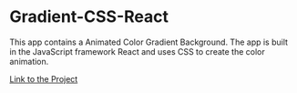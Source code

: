 # Gradient-CSS-React
This app contains a Animated Color Gradient Background. The app is built in the JavaScript framework React and uses CSS to create the color animation.

[Link to the Project](https://gradient.johnnyt001.repl.co/)
